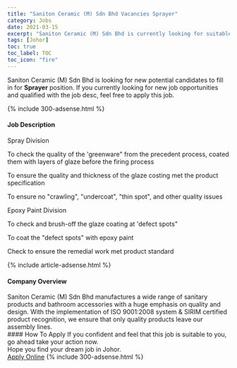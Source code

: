 ```yaml
---
title: "Saniton Ceramic (M) Sdn Bhd Vacancies Sprayer" 
category: Jobs 
date: 2021-03-15 
excerpt: "Saniton Ceramic (M) Sdn Bhd is currently looking for suitable person to fill in the Sprayer which based in Johor" 
tags: [Johor] 
toc: true 
toc_label: TOC 
toc_icon: "fire" 
--- 
```


<p>Saniton Ceramic (M) Sdn Bhd is looking for new potential candidates to fill in for <b>Sprayer</b> position. If you currently looking for new job opportunities and qualified with the job desc, feel free to apply this job.
</p>{% include 300-adsense.html %} 
<div><div><h4>Job Description</h4></div><div><div><span><div><p>Spray Division</p><p>To check the quality of the 'greenware" from the precedent process, coated them with layers of glaze before the firing process</p><p>To ensure the quality and thickness of the glaze costing met the product specification</p><p>To ensure no "crawling", "undercoat", "thin spot", and other quality issues</p><p>Epoxy Paint Division</p><p>To check and brush-off the glaze coating at 'defect spots"</p><p>To coat the "defect spots" with epoxy paint</p><p>Check to ensure the remedial work met product standard</p></div></span></div></div></div> 
{% include article-adsense.html %} 
<div><div><h4>Company Overview</h4></div><div><div><span><div><div>Saniton Ceramic (M) Sdn Bhd manufactures a wide range of sanitary products and bathroom accessories with a huge emphasis on quality and design. With the implementation of ISO 9001:2008 system &amp; SIRIM certified product recognition, we ensure that only quality products leave our assembly lines.</div></div></span></div></div></div> 
#### How To Apply 
If you confident and feel that this job is suitable to you, go ahead take your action now. <br/> 
Hope you find your dream job in Johor. <br/> 
<a href="https://www.jobstreet.com.my/en/job/sprayer-4498796?jobId=jobstreet-my-job-4498796&" class="btn btn--info" target="_blank" rel="nofollow noopenner">Apply Online</a> 
{% include 300-adsense.html %} 